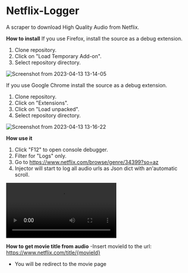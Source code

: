 # Netflix-Logger
A scraper to download High Quality Audio from Netflix.

**How to install**
If you use Firefox, install the source as a debug extension.
1. Clone repository.
2. Click on "Load Temporary Add-on".
3. Select repository directory.

![Screenshot from 2023-04-13 13-14-05](https://user-images.githubusercontent.com/94486728/231741939-33f0a409-68c2-4e58-93b1-d73665365774.png)

If you use Google Chrome install the source as a debug extension.
1. Clone repository.
2. Click on "Extensions".
3. Click on "Load unpacked".
4. Select repository directory.

![Screenshot from 2023-04-13 13-16-22](https://user-images.githubusercontent.com/94486728/231742512-d13cccac-19f4-418e-8d13-0be90fe5b754.png)


**How use it**
1. Click "F12" to open console debugger.
2. Filter for "Logs" only.
3. Go to https://www.netflix.com/browse/genre/34399?so=az
4. Injector will start to log all audio urls as Json dict with an'automatic scroll.

![Screenshot2 from 2023-04-13 13-16-22](https://user-images.githubusercontent.com/94486728/231744829-7f6e6419-a8b9-4f28-bda9-ace6c3f597d5.mp4)


**How to get movie title from audio**
-Insert movieId to the url:
    https://www.netflix.com/title/{movieId}
- You will be redirect to the movie page
